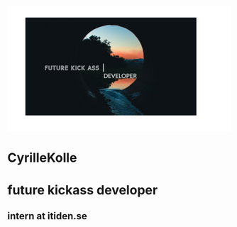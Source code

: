[![Header](https://github.com/CyrilleKolle/CyrilleKolle/blob/main/readme.jpg "Header")](https://cyrillekolle.github.io/)






# CyrilleKolle

# future kickass developer

## intern at itiden.se

